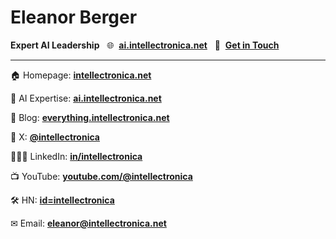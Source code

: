 # Eleanor Berger

**Expert AI Leadership**&nbsp;&nbsp;&nbsp;🌐&nbsp;&nbsp;**[ai.intellectronica.net](https://ai.intellectronica.net/)**&nbsp;&nbsp;&nbsp;💬&nbsp;&nbsp;**[Get in Touch](https://ai.intellectronica.net/contact)**

---

🏠 Homepage: **[intellectronica.net](https://intellectronica.net/)**

🧠 AI Expertise: **[ai.intellectronica.net](https://ai.intellectronica.net/)**

🔖 Blog: **[everything.intellectronica.net](https://everything.intellectronica.net/)**

📢 X: **[@intellectronica](https://x.com/intellectronica)**

👩🏽‍💻 LinkedIn: **[in/intellectronica](https://www.linkedin.com/in/intellectronica/)**

📺 YouTube: **[youtube.com/@intellectronica](https://www.youtube.com/@intellectronica)**

🛠️ HN: **[id=intellectronica](https://news.ycombinator.com/user?id=intellectronica)**

✉ Email: **[eleanor@intellectronica.net](mailto:eleanor@intellectronica.net)**
